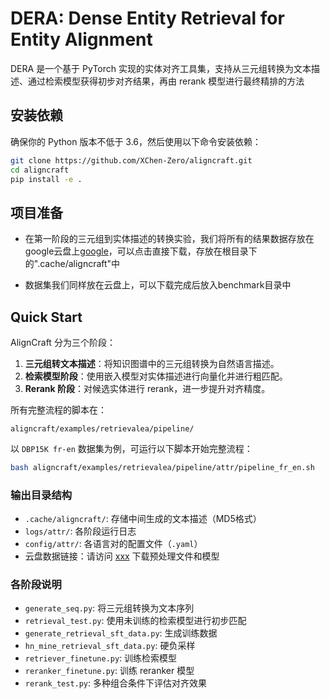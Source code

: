 # DERA: Dense Entity Retrieval for Entity Alignment

DERA 是一个基于 PyTorch 实现的实体对齐工具集，支持从三元组转换为文本描述、通过检索模型获得初步对齐结果，再由 rerank 模型进行最终精排的方法

## 安装依赖

确保你的 Python 版本不低于 3.6，然后使用以下命令安装依赖：

```bash
git clone https://github.com/XChen-Zero/aligncraft.git
cd aligncraft
pip install -e .
```

## 项目准备

- 在第一阶段的三元组到实体描述的转换实验，我们将所有的结果数据存放在google云盘上[google](还在传输....)，可以点击直接下载，存放在根目录下的".cache/aligncraft"中

- 数据集我们同样放在云盘上，可以下载完成后放入benchmark目录中

## Quick Start

AlignCraft 分为三个阶段：

1. **三元组转文本描述**：将知识图谱中的三元组转换为自然语言描述。
2. **检索模型阶段**：使用嵌入模型对实体描述进行向量化并进行粗匹配。
3. **Rerank 阶段**：对候选实体进行 rerank，进一步提升对齐精度。

所有完整流程的脚本在：

```
aligncraft/examples/retrievalea/pipeline/
```

以 `DBP15K fr-en` 数据集为例，可运行以下脚本开始完整流程：

```bash
bash aligncraft/examples/retrievalea/pipeline/attr/pipeline_fr_en.sh
```

### 输出目录结构

- `.cache/aligncraft/`: 存储中间生成的文本描述（MD5格式）
- `logs/attr/`: 各阶段运行日志
- `config/attr/`: 各语言对的配置文件（`.yaml`）
- 云盘数据链接：请访问 [xxx]() 下载预处理文件和模型

### 各阶段说明

- `generate_seq.py`: 将三元组转换为文本序列
- `retrieval_test.py`: 使用未训练的检索模型进行初步匹配
- `generate_retrieval_sft_data.py`: 生成训练数据
- `hn_mine_retrieval_sft_data.py`: 硬负采样
- `retriever_finetune.py`: 训练检索模型
- `reranker_finetune.py`: 训练 reranker 模型
- `rerank_test.py`: 多种组合条件下评估对齐效果



